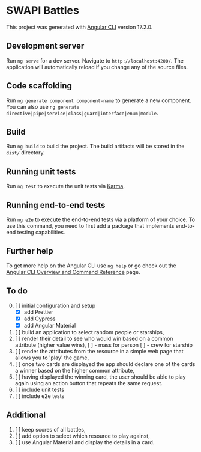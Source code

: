 # SWAPI Battles

This project was generated with [Angular CLI](https://github.com/angular/angular-cli) version 17.2.0.

## Development server

Run `ng serve` for a dev server. Navigate to `http://localhost:4200/`. The application will automatically reload if you change any of the source files.

## Code scaffolding

Run `ng generate component component-name` to generate a new component. You can also use `ng generate directive|pipe|service|class|guard|interface|enum|module`.

## Build

Run `ng build` to build the project. The build artifacts will be stored in the `dist/` directory.

## Running unit tests

Run `ng test` to execute the unit tests via [Karma](https://karma-runner.github.io).

## Running end-to-end tests

Run `ng e2e` to execute the end-to-end tests via a platform of your choice. To use this command, you need to first add a package that implements end-to-end testing capabilities.

## Further help

To get more help on the Angular CLI use `ng help` or go check out the [Angular CLI Overview and Command Reference](https://angular.io/cli) page.

## To do
0. [ ] initial configuration and setup
   - [x] add Prettier
   - [x] add Cypress
   - [x] add Angular Material
1. [ ] build an application to select random people or starships,
2. [ ] render their detail to see who would win based on a common attribute (higher value wins),
   [ ] - mass for person
   [ ] - crew for starship
3. [ ] render the attributes from the resource in a simple web page that allows
   you to 'play' the game,
4. [ ] once two cards are displayed the app should declare one of the cards a winner based on
   the higher common attribute,
5. [ ] having displayed the winning card, the user should be able to play again using an action
   button that repeats the same request.
6. [ ] include unit tests
7. [ ] include e2e tests

## Additional
1. [ ] keep scores of all battles,
2. [ ] add option to select which resource to play against,
3. [ ] use Angular Material and display the details in a card.

